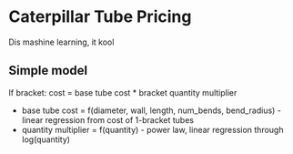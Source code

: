 # Caterpillar Tube Pricing

Dis mashine learning, it kool

## Simple model

If bracket: cost = base tube cost * bracket quantity multiplier

* base tube cost = f(diameter, wall, length, num_bends, bend_radius) - linear regression from cost of 1-bracket tubes
* quantity multiplier = f(quantity) - power law, linear regression through log(quantity)